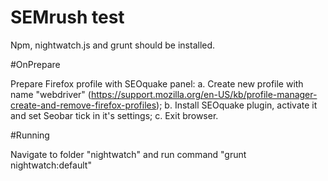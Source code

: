 # SEMrush test

Npm, nightwatch.js and grunt should be installed.

#OnPrepare

Prepare Firefox profile with SEOquake panel:
a. Create new profile with name "webdriver" (https://support.mozilla.org/en-US/kb/profile-manager-create-and-remove-firefox-profiles);
b. Install SEOquake plugin, activate it and set Seobar tick in it's settings;
c. Exit browser.

#Running

Navigate to folder "nightwatch" and run command "grunt nightwatch:default"